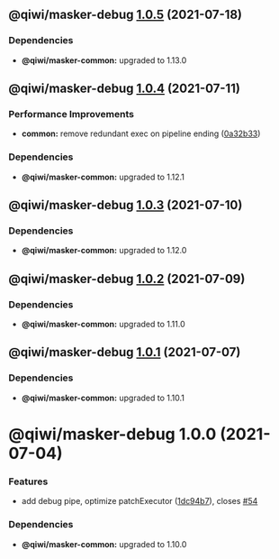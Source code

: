 ## @qiwi/masker-debug [1.0.5](https://github.com/qiwi/masker/compare/@qiwi/masker-debug@1.0.4...@qiwi/masker-debug@1.0.5) (2021-07-18)





### Dependencies

* **@qiwi/masker-common:** upgraded to 1.13.0

## @qiwi/masker-debug [1.0.4](https://github.com/qiwi/masker/compare/@qiwi/masker-debug@1.0.3...@qiwi/masker-debug@1.0.4) (2021-07-11)


### Performance Improvements

* **common:** remove redundant exec on pipeline ending ([0a32b33](https://github.com/qiwi/masker/commit/0a32b3322b0493471cb062543cdeada1f14f50a5))





### Dependencies

* **@qiwi/masker-common:** upgraded to 1.12.1

## @qiwi/masker-debug [1.0.3](https://github.com/qiwi/masker/compare/@qiwi/masker-debug@1.0.2...@qiwi/masker-debug@1.0.3) (2021-07-10)





### Dependencies

* **@qiwi/masker-common:** upgraded to 1.12.0

## @qiwi/masker-debug [1.0.2](https://github.com/qiwi/masker/compare/@qiwi/masker-debug@1.0.1...@qiwi/masker-debug@1.0.2) (2021-07-09)





### Dependencies

* **@qiwi/masker-common:** upgraded to 1.11.0

## @qiwi/masker-debug [1.0.1](https://github.com/qiwi/masker/compare/@qiwi/masker-debug@1.0.0...@qiwi/masker-debug@1.0.1) (2021-07-07)





### Dependencies

* **@qiwi/masker-common:** upgraded to 1.10.1

# @qiwi/masker-debug 1.0.0 (2021-07-04)


### Features

* add debug pipe, optimize patchExecutor ([1dc94b7](https://github.com/qiwi/masker/commit/1dc94b72964665e62b50fdc5196bf35f91aae75f)), closes [#54](https://github.com/qiwi/masker/issues/54)





### Dependencies

* **@qiwi/masker-common:** upgraded to 1.10.0

